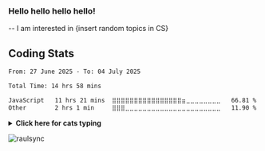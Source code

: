 
### Hello hello hello hello!

-- I am interested in {insert random topics in CS}
<h2>Coding Stats</h2>



<!--START_SECTION:waka-->

```txt
From: 27 June 2025 - To: 04 July 2025

Total Time: 14 hrs 58 mins

JavaScript   11 hrs 21 mins  ⣿⣿⣿⣿⣿⣿⣿⣿⣿⣿⣿⣿⣿⣿⣿⣿⣶⣀⣀⣀⣀⣀⣀⣀⣀   66.81 %
Other        2 hrs 1 min     ⣿⣿⣿⣀⣀⣀⣀⣀⣀⣀⣀⣀⣀⣀⣀⣀⣀⣀⣀⣀⣀⣀⣀⣀⣀   11.90 %
```

<!--END_SECTION:waka-->
<details><summary><b>Click here for cats typing</b></summary><p>
  <img src="https://media.giphy.com/media/ule4vhcY1xEKQ/giphy.gif" width="250" height="250" />
  <blockquote>Image from Giphy by reactionseditor</blockquote>
  
  ![](https://komarev.com/ghpvc/?username=raulsync)
</p></details>


<!-- GitHub stats from https://github.com/anuraghazra/github-readme-stats
#### Github Stats
![](https://github-readme-stats.vercel.app/api?username=rahul00154&theme=radical&hide_border=false&include_all_commits=true&count_private=true)<br/>

-->
<p><img align="center" src="https://github-readme-stats.vercel.app/api/top-langs?username=raulsync&show_icons=true&locale=en&layout=compact" alt="raulsync" /></p>


